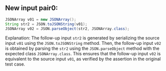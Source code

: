 ## New input pair0:
```java
JSONArray v01 = new JSONArray();
String str2 = JSON.toJSONString(v01);
JSONArray v02 = JSON.parseObject(str2, JSONArray.class);
```
Explanation: 
The follow-up input `str2` is generated by serializing the source input `v01` using the `JSON.toJSONString` method. Then, the follow-up input `v02` is obtained by parsing the `str2` using the `JSON.parseObject` method with the expected class `JSONArray.class`. This ensures that the follow-up input `v02` is equivalent to the source input `v01`, as verified by the assertion in the original test case.